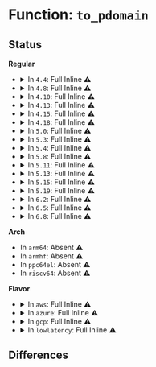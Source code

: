 # Function: <code>to_pdomain</code>

## Status
<b>Regular</b>
<ul>
<li>
<details>
<summary>In <code>4.4</code>: Full Inline ⚠️</summary>

**Collision:** Unique Static

**Inline:** Full

**Transformation:** False

**Instances:**

```
In drivers/iommu/amd_iommu.c (ffffffff8152e2f6)
Location: drivers/iommu/amd_iommu.c:123
Inline: True
Inline callers:
  - drivers/iommu/amd_iommu.c:amd_iommu_domain_set_gcr3
```
</details>
</li>
<li>
<details>
<summary>In <code>4.8</code>: Full Inline ⚠️</summary>

**Collision:** Unique Static

**Inline:** Full

**Transformation:** False

**Instances:**

```
In drivers/iommu/amd_iommu.c (ffffffff81581e6c)
Location: drivers/iommu/amd_iommu.c:229
Inline: True
Inline callers:
  - drivers/iommu/amd_iommu.c:amd_iommu_domain_clear_gcr3
  - drivers/iommu/amd_iommu.c:amd_iommu_domain_set_gcr3
  - drivers/iommu/amd_iommu.c:amd_iommu_flush_tlb
  - drivers/iommu/amd_iommu.c:amd_iommu_flush_page
  - drivers/iommu/amd_iommu.c:amd_iommu_domain_enable_v2
  - drivers/iommu/amd_iommu.c:amd_iommu_domain_direct_map
  - drivers/iommu/amd_iommu.c:amd_iommu_unmap
  - drivers/iommu/amd_iommu.c:amd_iommu_attach_device
  - drivers/iommu/amd_iommu.c:amd_iommu_domain_free
```
</details>
</li>
<li>
<details>
<summary>In <code>4.10</code>: Full Inline ⚠️</summary>

**Collision:** Unique Static

**Inline:** Full

**Transformation:** False

**Instances:**

```
In drivers/iommu/amd_iommu.c (ffffffff815af5ac)
Location: drivers/iommu/amd_iommu.c:230
Inline: True
Inline callers:
  - drivers/iommu/amd_iommu.c:amd_iommu_domain_clear_gcr3
  - drivers/iommu/amd_iommu.c:amd_iommu_domain_set_gcr3
  - drivers/iommu/amd_iommu.c:amd_iommu_flush_tlb
  - drivers/iommu/amd_iommu.c:amd_iommu_flush_page
  - drivers/iommu/amd_iommu.c:amd_iommu_domain_enable_v2
  - drivers/iommu/amd_iommu.c:amd_iommu_domain_direct_map
  - drivers/iommu/amd_iommu.c:amd_iommu_unmap
  - drivers/iommu/amd_iommu.c:amd_iommu_attach_device
  - drivers/iommu/amd_iommu.c:amd_iommu_domain_free
```
</details>
</li>
<li>
<details>
<summary>In <code>4.13</code>: Full Inline ⚠️</summary>

**Collision:** Unique Static

**Inline:** Full

**Transformation:** False

**Instances:**

```
In drivers/iommu/amd_iommu.c (ffffffff815c533c)
Location: drivers/iommu/amd_iommu.c:259
Inline: True
Inline callers:
  - drivers/iommu/amd_iommu.c:amd_iommu_domain_clear_gcr3
  - drivers/iommu/amd_iommu.c:amd_iommu_domain_set_gcr3
  - drivers/iommu/amd_iommu.c:amd_iommu_flush_tlb
  - drivers/iommu/amd_iommu.c:amd_iommu_flush_page
  - drivers/iommu/amd_iommu.c:amd_iommu_domain_enable_v2
  - drivers/iommu/amd_iommu.c:amd_iommu_domain_direct_map
  - drivers/iommu/amd_iommu.c:amd_iommu_unmap
  - drivers/iommu/amd_iommu.c:amd_iommu_domain_free
```
</details>
</li>
<li>
<details>
<summary>In <code>4.15</code>: Full Inline ⚠️</summary>

**Collision:** Unique Static

**Inline:** Full

**Transformation:** False

**Instances:**

```
In drivers/iommu/amd_iommu.c (ffffffff8162c08c)
Location: drivers/iommu/amd_iommu.c:192
Inline: True
Inline callers:
  - drivers/iommu/amd_iommu.c:amd_iommu_domain_clear_gcr3
  - drivers/iommu/amd_iommu.c:amd_iommu_domain_set_gcr3
  - drivers/iommu/amd_iommu.c:amd_iommu_flush_tlb
  - drivers/iommu/amd_iommu.c:amd_iommu_flush_page
  - drivers/iommu/amd_iommu.c:amd_iommu_domain_enable_v2
  - drivers/iommu/amd_iommu.c:amd_iommu_domain_direct_map
  - drivers/iommu/amd_iommu.c:amd_iommu_unmap
  - drivers/iommu/amd_iommu.c:amd_iommu_domain_free
```
</details>
</li>
<li>
<details>
<summary>In <code>4.18</code>: Full Inline ⚠️</summary>

**Collision:** Unique Static

**Inline:** Full

**Transformation:** False

**Instances:**

```
In drivers/iommu/amd_iommu.c (ffffffff81667545)
Location: drivers/iommu/amd_iommu.c:193
Inline: True
Inline callers:
  - drivers/iommu/amd_iommu.c:amd_iommu_domain_clear_gcr3
  - drivers/iommu/amd_iommu.c:amd_iommu_domain_set_gcr3
  - drivers/iommu/amd_iommu.c:amd_iommu_flush_tlb
  - drivers/iommu/amd_iommu.c:amd_iommu_flush_page
  - drivers/iommu/amd_iommu.c:amd_iommu_domain_enable_v2
  - drivers/iommu/amd_iommu.c:amd_iommu_domain_direct_map
  - drivers/iommu/amd_iommu.c:amd_iommu_flush_iotlb_all
  - drivers/iommu/amd_iommu.c:amd_iommu_iova_to_phys
  - drivers/iommu/amd_iommu.c:amd_iommu_unmap
  - drivers/iommu/amd_iommu.c:amd_iommu_map
  - drivers/iommu/amd_iommu.c:amd_iommu_attach_device
  - drivers/iommu/amd_iommu.c:amd_iommu_domain_free
```
</details>
</li>
<li>
<details>
<summary>In <code>5.0</code>: Full Inline ⚠️</summary>

**Collision:** Unique Static

**Inline:** Full

**Transformation:** False

**Instances:**

```
In drivers/iommu/amd_iommu.c (ffffffff81685bf5)
Location: drivers/iommu/amd_iommu.c:197
Inline: True
Inline callers:
  - drivers/iommu/amd_iommu.c:amd_iommu_domain_clear_gcr3
  - drivers/iommu/amd_iommu.c:amd_iommu_domain_set_gcr3
  - drivers/iommu/amd_iommu.c:amd_iommu_flush_tlb
  - drivers/iommu/amd_iommu.c:amd_iommu_flush_page
  - drivers/iommu/amd_iommu.c:amd_iommu_domain_enable_v2
  - drivers/iommu/amd_iommu.c:amd_iommu_domain_direct_map
  - drivers/iommu/amd_iommu.c:amd_iommu_flush_iotlb_all
  - drivers/iommu/amd_iommu.c:amd_iommu_unmap
  - drivers/iommu/amd_iommu.c:amd_iommu_map
  - drivers/iommu/amd_iommu.c:amd_iommu_attach_device
  - drivers/iommu/amd_iommu.c:amd_iommu_domain_free
```
</details>
</li>
<li>
<details>
<summary>In <code>5.3</code>: Full Inline ⚠️</summary>

**Collision:** Unique Static

**Inline:** Full

**Transformation:** False

**Instances:**

```
In drivers/iommu/amd_iommu.c (ffffffff816bd135)
Location: drivers/iommu/amd_iommu.c:186
Inline: True
Inline callers:
  - drivers/iommu/amd_iommu.c:amd_iommu_domain_clear_gcr3
  - drivers/iommu/amd_iommu.c:amd_iommu_domain_set_gcr3
  - drivers/iommu/amd_iommu.c:amd_iommu_flush_tlb
  - drivers/iommu/amd_iommu.c:amd_iommu_flush_page
  - drivers/iommu/amd_iommu.c:amd_iommu_domain_enable_v2
  - drivers/iommu/amd_iommu.c:amd_iommu_domain_direct_map
  - drivers/iommu/amd_iommu.c:amd_iommu_flush_iotlb_all
  - drivers/iommu/amd_iommu.c:amd_iommu_unmap
  - drivers/iommu/amd_iommu.c:amd_iommu_map
  - drivers/iommu/amd_iommu.c:amd_iommu_attach_device
  - drivers/iommu/amd_iommu.c:amd_iommu_domain_free
```
</details>
</li>
<li>
<details>
<summary>In <code>5.4</code>: Full Inline ⚠️</summary>

**Collision:** Unique Static

**Inline:** Full

**Transformation:** False

**Instances:**

```
In drivers/iommu/amd_iommu.c (ffffffff816e0115)
Location: drivers/iommu/amd_iommu.c:185
Inline: True
Inline callers:
  - drivers/iommu/amd_iommu.c:amd_iommu_domain_clear_gcr3
  - drivers/iommu/amd_iommu.c:amd_iommu_domain_set_gcr3
  - drivers/iommu/amd_iommu.c:amd_iommu_flush_tlb
  - drivers/iommu/amd_iommu.c:amd_iommu_flush_page
  - drivers/iommu/amd_iommu.c:amd_iommu_domain_enable_v2
  - drivers/iommu/amd_iommu.c:amd_iommu_domain_direct_map
  - drivers/iommu/amd_iommu.c:amd_iommu_flush_iotlb_all
  - drivers/iommu/amd_iommu.c:amd_iommu_unmap
  - drivers/iommu/amd_iommu.c:amd_iommu_map
  - drivers/iommu/amd_iommu.c:amd_iommu_attach_device
  - drivers/iommu/amd_iommu.c:amd_iommu_domain_free
```
</details>
</li>
<li>
<details>
<summary>In <code>5.8</code>: Full Inline ⚠️</summary>

**Collision:** Unique Static

**Inline:** Full

**Transformation:** False

**Instances:**

```
In drivers/iommu/amd/iommu.c (ffffffff8179962b)
Location: drivers/iommu/amd/iommu.c:151
Inline: True
Inline callers:
  - drivers/iommu/amd/iommu.c:amd_iommu_get_v2_domain
  - drivers/iommu/amd/iommu.c:amd_iommu_domain_clear_gcr3
  - drivers/iommu/amd/iommu.c:amd_iommu_domain_set_gcr3
  - drivers/iommu/amd/iommu.c:amd_iommu_flush_tlb
  - drivers/iommu/amd/iommu.c:amd_iommu_flush_page
  - drivers/iommu/amd/iommu.c:amd_iommu_domain_enable_v2
  - drivers/iommu/amd/iommu.c:amd_iommu_domain_direct_map
  - drivers/iommu/amd/iommu.c:amd_iommu_iotlb_sync
  - drivers/iommu/amd/iommu.c:amd_iommu_iova_to_phys
  - drivers/iommu/amd/iommu.c:amd_iommu_unmap
  - drivers/iommu/amd/iommu.c:amd_iommu_map
  - drivers/iommu/amd/iommu.c:amd_iommu_attach_device
  - drivers/iommu/amd/iommu.c:amd_iommu_domain_free
```
</details>
</li>
<li>
<details>
<summary>In <code>5.11</code>: Full Inline ⚠️</summary>

**Collision:** Unique Static

**Inline:** Full

**Transformation:** False

**Instances:**

```
In drivers/iommu/amd/iommu.c (ffffffff817a7eb8)
Location: drivers/iommu/amd/iommu.c:149
Inline: True
Inline callers:
  - drivers/iommu/amd/iommu.c:amd_iommu_get_v2_domain
  - drivers/iommu/amd/iommu.c:amd_iommu_domain_clear_gcr3
  - drivers/iommu/amd/iommu.c:amd_iommu_domain_set_gcr3
  - drivers/iommu/amd/iommu.c:amd_iommu_flush_tlb
  - drivers/iommu/amd/iommu.c:amd_iommu_flush_page
  - drivers/iommu/amd/iommu.c:amd_iommu_domain_enable_v2
  - drivers/iommu/amd/iommu.c:amd_iommu_domain_direct_map
  - drivers/iommu/amd/iommu.c:amd_iommu_iotlb_sync
  - drivers/iommu/amd/iommu.c:amd_iommu_iova_to_phys
  - drivers/iommu/amd/iommu.c:amd_iommu_unmap
  - drivers/iommu/amd/iommu.c:amd_iommu_map
  - drivers/iommu/amd/iommu.c:amd_iommu_attach_device
  - drivers/iommu/amd/iommu.c:amd_iommu_domain_free
```
</details>
</li>
<li>
<details>
<summary>In <code>5.13</code>: Full Inline ⚠️</summary>

**Collision:** Unique Static

**Inline:** Full

**Transformation:** False

**Instances:**

```
In drivers/iommu/amd/iommu.c (ffffffff8178a695)
Location: drivers/iommu/amd/iommu.c:136
Inline: True
Inline callers:
  - drivers/iommu/amd/iommu.c:amd_iommu_domain_clear_gcr3
  - drivers/iommu/amd/iommu.c:amd_iommu_domain_set_gcr3
  - drivers/iommu/amd/iommu.c:amd_iommu_flush_tlb
  - drivers/iommu/amd/iommu.c:amd_iommu_flush_page
  - drivers/iommu/amd/iommu.c:amd_iommu_domain_enable_v2
  - drivers/iommu/amd/iommu.c:amd_iommu_domain_direct_map
  - drivers/iommu/amd/iommu.c:amd_iommu_iotlb_sync
  - drivers/iommu/amd/iommu.c:amd_iommu_iova_to_phys
  - drivers/iommu/amd/iommu.c:amd_iommu_unmap
  - drivers/iommu/amd/iommu.c:amd_iommu_map
  - drivers/iommu/amd/iommu.c:amd_iommu_attach_device
  - drivers/iommu/amd/iommu.c:amd_iommu_domain_free
```
</details>
</li>
<li>
<details>
<summary>In <code>5.15</code>: Full Inline ⚠️</summary>

**Collision:** Unique Static

**Inline:** Full

**Transformation:** False

**Instances:**

```
In drivers/iommu/amd/iommu.c (ffffffff818119d5)
Location: drivers/iommu/amd/iommu.c:136
Inline: True
Inline callers:
  - drivers/iommu/amd/iommu.c:amd_iommu_domain_clear_gcr3
  - drivers/iommu/amd/iommu.c:amd_iommu_domain_set_gcr3
  - drivers/iommu/amd/iommu.c:amd_iommu_flush_tlb
  - drivers/iommu/amd/iommu.c:amd_iommu_flush_page
  - drivers/iommu/amd/iommu.c:amd_iommu_domain_enable_v2
  - drivers/iommu/amd/iommu.c:amd_iommu_domain_direct_map
  - drivers/iommu/amd/iommu.c:amd_iommu_iotlb_sync
  - drivers/iommu/amd/iommu.c:amd_iommu_flush_iotlb_all
  - drivers/iommu/amd/iommu.c:amd_iommu_iova_to_phys
  - drivers/iommu/amd/iommu.c:amd_iommu_unmap
  - drivers/iommu/amd/iommu.c:amd_iommu_map
  - drivers/iommu/amd/iommu.c:amd_iommu_iotlb_sync_map
  - drivers/iommu/amd/iommu.c:amd_iommu_attach_device
  - drivers/iommu/amd/iommu.c:amd_iommu_domain_free
```
</details>
</li>
<li>
<details>
<summary>In <code>5.19</code>: Full Inline ⚠️</summary>

**Collision:** Unique Static

**Inline:** Full

**Transformation:** False

**Instances:**

```
In drivers/iommu/amd/iommu.c (ffffffff81952065)
Location: drivers/iommu/amd/iommu.c:137
Inline: True
Inline callers:
  - drivers/iommu/amd/iommu.c:amd_iommu_domain_clear_gcr3
  - drivers/iommu/amd/iommu.c:amd_iommu_domain_set_gcr3
  - drivers/iommu/amd/iommu.c:amd_iommu_flush_tlb
  - drivers/iommu/amd/iommu.c:amd_iommu_flush_page
  - drivers/iommu/amd/iommu.c:amd_iommu_domain_enable_v2
  - drivers/iommu/amd/iommu.c:amd_iommu_iotlb_sync
  - drivers/iommu/amd/iommu.c:amd_iommu_flush_iotlb_all
  - drivers/iommu/amd/iommu.c:amd_iommu_iotlb_sync_map
  - drivers/iommu/amd/iommu.c:amd_iommu_attach_device
  - drivers/iommu/amd/iommu.c:amd_iommu_domain_free
```
</details>
</li>
<li>
<details>
<summary>In <code>6.2</code>: Full Inline ⚠️</summary>

**Collision:** Unique Static

**Inline:** Full

**Transformation:** False

**Instances:**

```
In drivers/iommu/amd/iommu.c (ffffffff81ab7165)
Location: drivers/iommu/amd/iommu.c:180
Inline: True
Inline callers:
  - drivers/iommu/amd/iommu.c:amd_iommu_domain_clear_gcr3
  - drivers/iommu/amd/iommu.c:amd_iommu_domain_set_gcr3
  - drivers/iommu/amd/iommu.c:amd_iommu_flush_tlb
  - drivers/iommu/amd/iommu.c:amd_iommu_flush_page
  - drivers/iommu/amd/iommu.c:amd_iommu_domain_enable_v2
  - drivers/iommu/amd/iommu.c:amd_iommu_iotlb_sync
  - drivers/iommu/amd/iommu.c:amd_iommu_flush_iotlb_all
  - drivers/iommu/amd/iommu.c:amd_iommu_iotlb_sync_map
  - drivers/iommu/amd/iommu.c:amd_iommu_attach_device
  - drivers/iommu/amd/iommu.c:amd_iommu_domain_free
```
</details>
</li>
<li>
<details>
<summary>In <code>6.5</code>: Full Inline ⚠️</summary>

**Collision:** Unique Static

**Inline:** Full

**Transformation:** False

**Instances:**

```
In drivers/iommu/amd/iommu.c (ffffffff81b03485)
Location: drivers/iommu/amd/iommu.c:180
Inline: True
Inline callers:
  - drivers/iommu/amd/iommu.c:amd_iommu_domain_clear_gcr3
  - drivers/iommu/amd/iommu.c:amd_iommu_domain_set_gcr3
  - drivers/iommu/amd/iommu.c:amd_iommu_flush_tlb
  - drivers/iommu/amd/iommu.c:amd_iommu_flush_page
  - drivers/iommu/amd/iommu.c:amd_iommu_domain_enable_v2
  - drivers/iommu/amd/iommu.c:amd_iommu_iotlb_sync
  - drivers/iommu/amd/iommu.c:amd_iommu_flush_iotlb_all
  - drivers/iommu/amd/iommu.c:amd_iommu_iotlb_sync_map
  - drivers/iommu/amd/iommu.c:amd_iommu_attach_device
  - drivers/iommu/amd/iommu.c:amd_iommu_domain_free
```
</details>
</li>
<li>
<details>
<summary>In <code>6.8</code>: Full Inline ⚠️</summary>

**Collision:** Unique Static

**Inline:** Full

**Transformation:** False

**Instances:**

```
In drivers/iommu/amd/iommu.c (ffffffff81b57bc5)
Location: drivers/iommu/amd/iommu.c:183
Inline: True
Inline callers:
  - drivers/iommu/amd/iommu.c:amd_iommu_domain_clear_gcr3
  - drivers/iommu/amd/iommu.c:amd_iommu_domain_set_gcr3
  - drivers/iommu/amd/iommu.c:amd_iommu_flush_tlb
  - drivers/iommu/amd/iommu.c:amd_iommu_flush_page
  - drivers/iommu/amd/iommu.c:amd_iommu_iotlb_sync
  - drivers/iommu/amd/iommu.c:amd_iommu_flush_iotlb_all
  - drivers/iommu/amd/iommu.c:amd_iommu_set_dirty_tracking
  - drivers/iommu/amd/iommu.c:amd_iommu_iotlb_sync_map
  - drivers/iommu/amd/iommu.c:amd_iommu_attach_device
```
</details>
</li>
</ul>
<b>Arch</b>
<ul>
<li>
In <code>arm64</code>: Absent ⚠️
</li>
<li>
In <code>armhf</code>: Absent ⚠️
</li>
<li>
In <code>ppc64el</code>: Absent ⚠️
</li>
<li>
In <code>riscv64</code>: Absent ⚠️
</li>
</ul>
<b>Flavor</b>
<ul>
<li>
<details>
<summary>In <code>aws</code>: Full Inline ⚠️</summary>

**Collision:** Unique Static

**Inline:** Full

**Transformation:** False

**Instances:**

```
In drivers/iommu/amd_iommu.c (ffffffff816a5b65)
Location: drivers/iommu/amd_iommu.c:185
Inline: True
Inline callers:
  - drivers/iommu/amd_iommu.c:amd_iommu_domain_clear_gcr3
  - drivers/iommu/amd_iommu.c:amd_iommu_domain_set_gcr3
  - drivers/iommu/amd_iommu.c:amd_iommu_flush_tlb
  - drivers/iommu/amd_iommu.c:amd_iommu_flush_page
  - drivers/iommu/amd_iommu.c:amd_iommu_domain_enable_v2
  - drivers/iommu/amd_iommu.c:amd_iommu_domain_direct_map
  - drivers/iommu/amd_iommu.c:amd_iommu_flush_iotlb_all
  - drivers/iommu/amd_iommu.c:amd_iommu_unmap
  - drivers/iommu/amd_iommu.c:amd_iommu_map
  - drivers/iommu/amd_iommu.c:amd_iommu_attach_device
  - drivers/iommu/amd_iommu.c:amd_iommu_domain_free
```
</details>
</li>
<li>
<details>
<summary>In <code>azure</code>: Full Inline ⚠️</summary>

**Collision:** Unique Static

**Inline:** Full

**Transformation:** False

**Instances:**

```
In drivers/iommu/amd_iommu.c (ffffffff81683555)
Location: drivers/iommu/amd_iommu.c:185
Inline: True
Inline callers:
  - drivers/iommu/amd_iommu.c:amd_iommu_domain_clear_gcr3
  - drivers/iommu/amd_iommu.c:amd_iommu_domain_set_gcr3
  - drivers/iommu/amd_iommu.c:amd_iommu_flush_tlb
  - drivers/iommu/amd_iommu.c:amd_iommu_flush_page
  - drivers/iommu/amd_iommu.c:amd_iommu_domain_enable_v2
  - drivers/iommu/amd_iommu.c:amd_iommu_domain_direct_map
  - drivers/iommu/amd_iommu.c:amd_iommu_flush_iotlb_all
  - drivers/iommu/amd_iommu.c:amd_iommu_unmap
  - drivers/iommu/amd_iommu.c:amd_iommu_map
  - drivers/iommu/amd_iommu.c:amd_iommu_attach_device
  - drivers/iommu/amd_iommu.c:amd_iommu_domain_free
```
</details>
</li>
<li>
<details>
<summary>In <code>gcp</code>: Full Inline ⚠️</summary>

**Collision:** Unique Static

**Inline:** Full

**Transformation:** False

**Instances:**

```
In drivers/iommu/amd_iommu.c (ffffffff816d3dd5)
Location: drivers/iommu/amd_iommu.c:185
Inline: True
Inline callers:
  - drivers/iommu/amd_iommu.c:amd_iommu_domain_clear_gcr3
  - drivers/iommu/amd_iommu.c:amd_iommu_domain_set_gcr3
  - drivers/iommu/amd_iommu.c:amd_iommu_flush_tlb
  - drivers/iommu/amd_iommu.c:amd_iommu_flush_page
  - drivers/iommu/amd_iommu.c:amd_iommu_domain_enable_v2
  - drivers/iommu/amd_iommu.c:amd_iommu_domain_direct_map
  - drivers/iommu/amd_iommu.c:amd_iommu_flush_iotlb_all
  - drivers/iommu/amd_iommu.c:amd_iommu_unmap
  - drivers/iommu/amd_iommu.c:amd_iommu_map
  - drivers/iommu/amd_iommu.c:amd_iommu_attach_device
  - drivers/iommu/amd_iommu.c:amd_iommu_domain_free
```
</details>
</li>
<li>
<details>
<summary>In <code>lowlatency</code>: Full Inline ⚠️</summary>

**Collision:** Unique Static

**Inline:** Full

**Transformation:** False

**Instances:**

```
In drivers/iommu/amd_iommu.c (ffffffff816ee4d5)
Location: drivers/iommu/amd_iommu.c:185
Inline: True
Inline callers:
  - drivers/iommu/amd_iommu.c:amd_iommu_domain_clear_gcr3
  - drivers/iommu/amd_iommu.c:amd_iommu_domain_set_gcr3
  - drivers/iommu/amd_iommu.c:amd_iommu_flush_tlb
  - drivers/iommu/amd_iommu.c:amd_iommu_flush_page
  - drivers/iommu/amd_iommu.c:amd_iommu_domain_enable_v2
  - drivers/iommu/amd_iommu.c:amd_iommu_domain_direct_map
  - drivers/iommu/amd_iommu.c:amd_iommu_flush_iotlb_all
  - drivers/iommu/amd_iommu.c:amd_iommu_unmap
  - drivers/iommu/amd_iommu.c:amd_iommu_map
  - drivers/iommu/amd_iommu.c:amd_iommu_attach_device
  - drivers/iommu/amd_iommu.c:amd_iommu_domain_free
```
</details>
</li>
</ul>

## Differences
